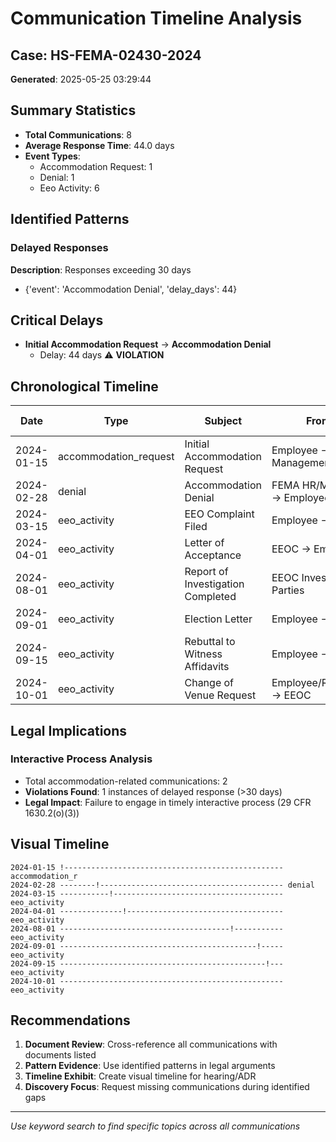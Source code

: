 # Communication Timeline Analysis
## Case: HS-FEMA-02430-2024
**Generated**: 2025-05-25 03:29:44

## Summary Statistics

- **Total Communications**: 8
- **Average Response Time**: 44.0 days
- **Event Types**:
  - Accommodation Request: 1
  - Denial: 1
  - Eeo Activity: 6

## Identified Patterns

### Delayed Responses
**Description**: Responses exceeding 30 days

- {'event': 'Accommodation Denial', 'delay_days': 44}

## Critical Delays

- **Initial Accommodation Request** → **Accommodation Denial**
  - Delay: 44 days ⚠️ **VIOLATION**

## Chronological Timeline

| Date | Type | Subject | From → To | Response Time | Keywords |
|------|------|---------|-----------|---------------|----------|
| 2024-01-15 | accommodation_request | Initial Accommodation Request | Employee → FEMA Management | - | accommodation, ADA, disability |
| 2024-02-28 | denial | Accommodation Denial | FEMA HR/Management → Employee | 44 days | denial, accommodation |
| 2024-03-15 | eeo_activity | EEO Complaint Filed | Employee → EEOC | - | EEO, complaint, discrimination |
| 2024-04-01 | eeo_activity | Letter of Acceptance | EEOC → Employee | - | acceptance, investigation |
| 2024-08-01 | eeo_activity | Report of Investigation Completed | EEOC Investigator → Parties | - | ROI, investigation, report |
| 2024-09-01 | eeo_activity | Election Letter | Employee → EEOC | - | election, hearing, AJ |
| 2024-09-15 | eeo_activity | Rebuttal to Witness Affidavits | Employee → EEOC/FEMA | - | rebuttal, witness, affidavit |
| 2024-10-01 | eeo_activity | Change of Venue Request | Employee/Representative → EEOC | - | venue, change, request |

## Legal Implications

### Interactive Process Analysis
- Total accommodation-related communications: 2
- **Violations Found**: 1 instances of delayed response (>30 days)
- **Legal Impact**: Failure to engage in timely interactive process (29 CFR 1630.2(o)(3))

## Visual Timeline

```
2024-01-15 !------------------------------------------------- accommodation_r
2024-02-28 --------!----------------------------------------- denial
2024-03-15 -----------!-------------------------------------- eeo_activity
2024-04-01 --------------!----------------------------------- eeo_activity
2024-08-01 --------------------------------------!----------- eeo_activity
2024-09-01 --------------------------------------------!----- eeo_activity
2024-09-15 ----------------------------------------------!--- eeo_activity
2024-10-01 -------------------------------------------------- eeo_activity
```

## Recommendations

1. **Document Review**: Cross-reference all communications with documents listed
2. **Pattern Evidence**: Use identified patterns in legal arguments
3. **Timeline Exhibit**: Create visual timeline for hearing/ADR
4. **Discovery Focus**: Request missing communications during identified gaps

---
*Use keyword search to find specific topics across all communications*
